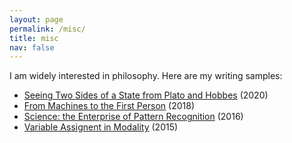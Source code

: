 ```yaml
---
layout: page
permalink: /misc/
title: misc
nav: false
---
```


I am widely interested in philosophy. Here are my writing samples:
- [Seeing Two Sides of a State from Plato and Hobbes](/assets/pdf/plato_hobbes.pdf) (2020)
- [From Machines to the First Person](/assets/pdf/first_person.pdf) (2018)
- [Science: the Enterprise of Pattern Recognition](/assets/pdf/science.pdf) (2016)
- [Variable Assignent in Modality](/assets/pdf/modality.pdf) (2015)

